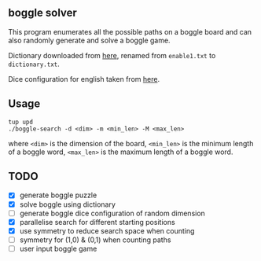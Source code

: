 ## boggle solver

This program enumerates all the possible paths on a boggle board and can also randomly generate and solve a boggle game.

Dictionary downloaded from [here](http://www.cs.duke.edu/courses/cps100/spring05/assign/boggle/), renamed from `enable1.txt` to `dictionary.txt`.

Dice configuration for english taken from [here](https://boardgames.stackexchange.com/questions/29264/boggle-what-is-the-dice-configuration-for-boggle-in-various-languages).

## Usage

```
tup upd
./boggle-search -d <dim> -m <min_len> -M <max_len>
```

where `<dim>` is the dimension of the board, `<min_len>` is the minimum length
of a boggle word, `<max_len>` is the maximum length of a boggle word.

## TODO

- [x] generate boggle puzzle
- [x] solve boggle using dictionary
- [ ] generate boggle dice configuration of random dimension
- [x] parallelise search for different starting positions
- [x] use symmetry to reduce search space when counting
- [ ] symmetry for (1,0) & (0,1) when counting paths
- [ ] user input boggle game
